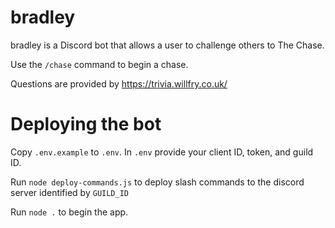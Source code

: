 # bradley

bradley is a Discord bot that allows a user to challenge others to The Chase.

Use the `/chase` command to begin a chase.

Questions are provided by https://trivia.willfry.co.uk/

# Deploying the bot

Copy `.env.example` to `.env`. In `.env` provide your client ID, token, and guild ID.

Run `node deploy-commands.js` to deploy slash commands to the discord server identified by `GUILD_ID`

Run `node .` to begin the app.
